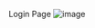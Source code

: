 Login Page 
![image](https://github.com/KishorAsabe/collaborative-doc-editor/assets/121466637/e4ec0c56-c344-4530-8c70-acc6f6edb045)
